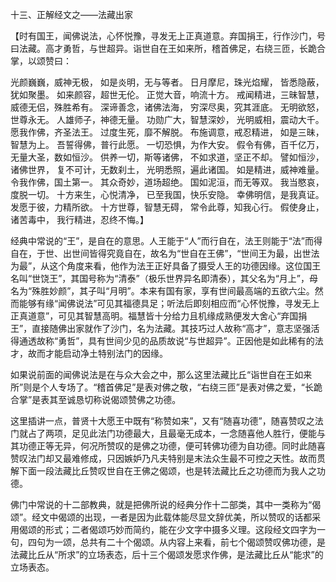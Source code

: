 十三、正解经文之——法藏出家

​    【时有国王，闻佛说法，心怀悦豫，寻发无上正真道意。弃国捐王，行作沙门，号曰法藏。高才勇哲，与世超异。诣世自在王如来所，稽首佛足，右绕三匝，长跪合掌，以颂赞曰：

光颜巍巍，威神无极，
如是炎明，无与等者。
日月摩尼，珠光焰耀，
皆悉隐蔽，犹如聚墨。
如来颜容，超世无伦。
正觉大音，响流十方。
戒闻精进，三昧智慧，
威德无侣，殊胜希有。
深谛善念，诸佛法海，
穷深尽奥，究其涯底。
无明欲怒，世尊永无。
人雄师子，神德无量。
功勋广大，智慧深妙，
光明威相，震动大千。
愿我作佛，齐圣法王。
过度生死，靡不解脱。
布施调意，戒忍精进，
如是三昧，智慧为上。
吾誓得佛，普行此愿。
一切恐惧，为作大安。
假令有佛，百千亿万，
无量大圣，数如恒沙。
供养一切，斯等诸佛，
不如求道，坚正不却。
譬如恒沙，诸佛世界，
复不可计，无数刹土，
光明悉照，遍此诸国。
如是精进，威神难量。
令我作佛，国土第一。
其众奇妙，道场超绝。
国如泥洹，而无等双。
我当愍哀，度脱一切。
十方来生，心悦清净，
已至我国，快乐安隐。
幸佛明信，是我真证。
发愿于彼，力精所欲。
十方世尊，智慧无碍，
常令此尊，知我心行。
假使身止，诸苦毒中，
我行精进，忍终不悔。】

​     经典中常说的“王”，是自在的意思。人王能于“人”而行自在，法王则能于“法”而得自在，于世、出世间皆得究竟自在，故名为“世自在王佛”，“世间王为最，出世法为最”，从这个角度来看，他作为法王正好具备了摄受人王的功德因缘。这位国王名叫“世饶王”，其国号称为“清泰”（极乐世界异名即清泰），其父名为“月上”，母名为“殊胜妙颜”，其子叫“月明”。本来有国有家，享有世间最高端的五欲六尘。然而能够有缘“闻佛说法”可见其福德具足；听法后即刻相应而“心怀悦豫，寻发无上正真道意”，可见其智慧高明。福慧皆十分给力且机缘成熟便发大舍心“弃国捐王”，直接随佛出家就作了沙门，名为法藏。其技巧过人故称“高才”，意志坚强活得通透故称“勇哲”，具有世间少见的品质故说“与世超异”。正因他是如此稀有的法才，故而才能启动净土特别法门的因缘。

​     如果说前面的闻佛说法是在与众大会之中，那么这里法藏比丘“诣世自在王如来所”则是个人专场了。“稽首佛足”是表对佛之敬，“右绕三匝”是表对佛之爱，“长跪合掌”是表其至诚恳切称说偈颂赞佛之功德。

​     这里插讲一点，普贤十大愿王中既有“称赞如来”，又有“随喜功德”，随喜赞叹之法门就占了两项，足见此法门功德最大，且最毫无成本，一念随喜他人胜行，便能与其功德正等无异，何况所赞叹的是佛之功德，便可转佛功德为自功德。同时此随喜赞叹法门却又最难修成，只因嫉妒乃凡夫特别是末法众生最不可控之天性。故而贯解下面一段法藏比丘赞叹世自在王佛之偈颂，也是转法藏比丘之功德而为我人之功德。

​     佛门中常说的十二部教典，就是把佛所说的经典分作十二部类，其中一类称为“偈颂”。经文中偈颂的出现，一者是因为此载体能尽显文辞优美，所以赞叹的话都采用偈颂的形式；二者偈颂巧妙而简约，能在少文字中摄多义理。这段经文四字为一句，四句为一颂，总共有二十个偈颂。从内容上来看，前七个偈颂赞叹佛功德，是法藏比丘从“所求”的立场表态，后十三个偈颂发愿求作佛，是法藏比丘从“能求”的立场表态。